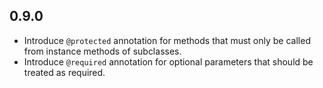 ## 0.9.0
* Introduce `@protected` annotation for methods that must only be called from
instance methods of subclasses.
* Introduce `@required` annotation for optional parameters that should be treated
as required.
